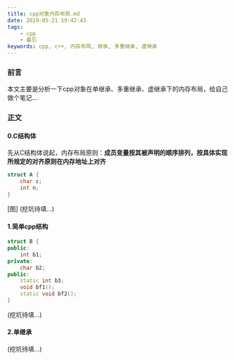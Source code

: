 ```yaml
---
title: cpp对象内存布局.md
date: 2019-05-21 19:42:43
tags:
    - cpp
    - 备忘
keywords: cpp, c++, 内存布局, 继承, 多重继承, 虚继承
---
```


### 前言

本文主要是分析一下cpp对象在单继承、多重继承、虚继承下的内存布局，给自己做个笔记...

### 正文

#### 0.C结构体

先从C结构体说起，内存布局原则：**成员变量按其被声明的顺序排列，按具体实现所规定的对齐原则在内存地址上对齐**
```C
struct A {
    char c;
    int n;
}
```

[图]
(挖坑待填...)

#### 1.简单cpp结构
```cpp
struct B {
public:
    int b1;
private:
    char b2;
public:
    static int b3;
    void bf1();
    static void bf2();
}
```

(挖坑待填...)

#### 2.单继承

(挖坑待填...)
